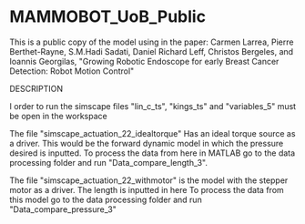 # MAMMOBOT_UoB_Public
This is a public copy of the model using in the paper:
Carmen Larrea, Pierre Berthet-Rayne, S.M.Hadi Sadati, Daniel Richard Leff, Christos Bergeles, and Ioannis Georgilas, "Growing Robotic Endoscope for early Breast Cancer Detection: Robot Motion Control"

DESCRIPTION

I order to run the simscape files "lin_c_ts", "kings_ts" and "variables_5" must be open in the workspace

The file "simscape_actuation_22_idealtorque" Has an ideal torque source as a driver. This would be the forward dynamic model in which the pressure desired is inputted.
To process the data from here in MATLAB go to the data processing folder and run "Data_compare_length_3".

The file "simscape_actuation_22_withmotor" is the model with the stepper motor as a driver. The length is inputted in here
To process the data from this model go to the data processing folder and run "Data_compare_pressure_3"
